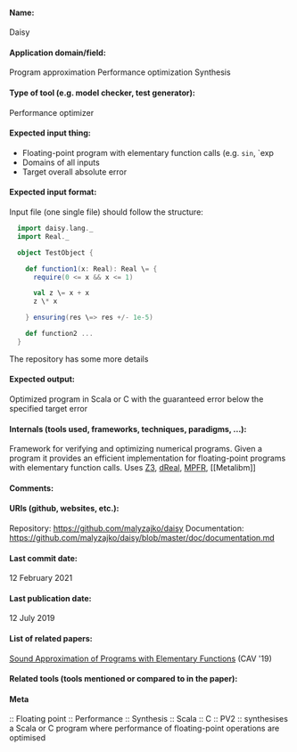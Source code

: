 #### Name:
Daisy

#### Application domain/field:
Program approximation
Performance optimization
Synthesis

#### Type of tool (e.g. model checker, test generator):
Performance optimizer

#### Expected input thing:
- Floating-point program with elementary function calls (e.g. `sin`, `exp
- Domains of all inputs
- Target overall absolute error

#### Expected input format:
Input file (one single file) should follow the structure:
```scala
  import daisy.lang._
  import Real._

  object TestObject {

    def function1(x: Real): Real \= {
      require(0 <= x && x <= 1)

      val z \= x + x
      z \* x

    } ensuring(res \=> res +/- 1e-5)

    def function2 ...
  }
  ```
The repository has some more details 

#### Expected output:
Optimized program in Scala or C with the guaranteed error below the specified target error

#### Internals (tools used, frameworks, techniques, paradigms, ...):
Framework for verifying and optimizing numerical programs.
Given a program it provides an efficient implementation for floating-point programs with elementary function calls.
Uses [Z3](Solvers/SMT/Z3.md), [dReal](Solvers/SMT/dReal.md), [MPFR](Libraries/MPFR.md), [[Metalibm]]

#### Comments:

#### URIs (github, websites, etc.):
Repository: https://github.com/malyzajko/daisy
Documentation: https://github.com/malyzajko/daisy/blob/master/doc/documentation.md

#### Last commit date:
12 February 2021

#### Last publication date:
12 July 2019

#### List of related papers:
[Sound Approximation of Programs with Elementary Functions](https://doi.org/10.1007/978-3-030-25543-5_11) (CAV '19)

#### Related tools (tools mentioned or compared to in the paper):

#### Meta
:: Floating point
:: Performance
:: Synthesis
:: Scala
:: C
:: PV2 :: synthesises a Scala or C program where performance of floating-point operations are optimised